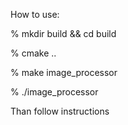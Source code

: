 How to use:

% mkdir build && cd build

% cmake ..

% make image_processor

% ./image_processor

Than follow instructions
